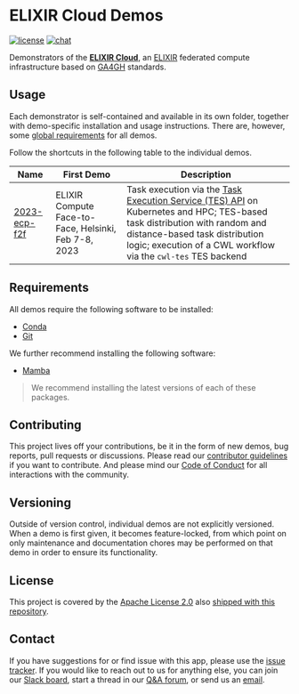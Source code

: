 # ELIXIR Cloud Demos

[![license][badge-license]][badge-url-license]
[![chat][badge-chat]][badge-url-chat]

Demonstrators of the [**ELIXIR Cloud**][res-elixir-cloud], an
[ELIXIR][res-elixir] federated compute infrastructure based on
[GA4GH][res-ga4gh] standards.

## Usage

Each demonstrator is self-contained and available in its own folder, together
with demo-specific installation and usage instructions. There are, however,
some [global requirements](#requirements) for all demos.

Follow the shortcuts in the following table to the individual demos.

| Name | First Demo | Description |
| --- | --- | --- |
| [2023-ecp-f2f](demos/2023-ecp-f2f/README.md) | ELIXIR Compute Face-to-Face, Helsinki, Feb 7-8, 2023 | Task execution via the [Task Execution Service (TES) API](https://github.com/ga4gh/task-execution-schemas/) on Kubernetes and HPC; TES-based task distribution with random and distance-based task distribution logic; execution of a CWL workflow via the `cwl-tes` TES backend |

## Requirements

All demos require the following software to be installed:

- [Conda][req-conda]
- [Git][req-git]

We further recommend installing the following software:

- [Mamba][req-mamba]

> We recommend installing the latest versions of each of these packages.

## Contributing

This project lives off your contributions, be it in the form of new demos, bug
reports, pull requests or discussions. Please read our [contributor
guidelines][docs-contributing] if you want to contribute. And please mind our
[Code of Conduct][docs-coc] for all interactions with the community.

## Versioning

Outside of version control, individual demos are not explicitly versioned. When
a demo is first given, it becomes feature-locked, from which point on only
maintenance and documentation chores may be performed on that demo in order to
ensure its functionality.

## License

This project is covered by the [Apache License 2.0][badge-url-license] also
[shipped with this repository][docs-license].

## Contact

If you have suggestions for or find issue with this app, please use the
[issue tracker][contact-issue-tracker]. If you would like to reach out to us
for anything else, you can join our [Slack board][badge-url-chat], start a
thread in our [Q&A forum][contact-qa], or send us an [email][contact-email].

[badge-chat]: <https://img.shields.io/static/v1?label=chat&message=Slack&color=ff6994>
[badge-license]: <https://img.shields.io/badge/license-Apache%202.0-blue.svg>
[badge-url-chat]: <https://join.slack.com/t/elixir-cloud/shared_invite/zt-1r9z32xg5-GgRguOCqsgEHtB~dN2wfZg>
[badge-url-license]: <http://www.apache.org/licenses/LICENSE-2.0>
[contact-email]: <mailto:cloud-service@elixir-europe.org>
[contact-issue-tracker]: <https://github.com/elixir-cloud-aai/landing-page/issues>
[contact-qa]: <https://github.com/elixir-cloud-aai/elixir-cloud-aai/discussions>
[docs-coc]: <https://elixir-cloud-aai.github.io/about/code-of-conduct/>
[docs-contributing]: <https://elixir-cloud-aai.github.io/guides/guide-contributor/>
[docs-license]: LICENSE
[req-conda]: <https://conda.io/>
[req-git]: <https://git-scm.com/>
[req-mamba]: <https://mamba.readthedocs.io/>
[res-elixir]: <https://elixir-europe.org/>
[res-elixir-cloud]: <https://elixir-cloud.dcc.sib.swiss/>
[res-ga4gh]: <https://ga4gh.org/>
